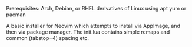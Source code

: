 Prerequisites:
Arch, Debian, or RHEL derivatives of Linux using apt yum or pacman


A basic installer for Neovim which attempts to install via AppImage, and then via package manager. The init.lua contains simple remaps and common (tabstop=4) spacing etc.
